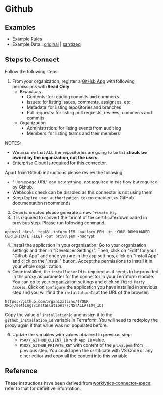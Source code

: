 # Github

## Examples

  * [Example Rules](example-rules/github/github.yaml)
  * Example Data : [original](api-response-examples/github) | [sanitized](api-response-examples/github/sanitized)

## Steps to Connect

Follow the following steps:

1. From your organization, register a [GitHub App](https://docs.github.com/en/apps/creating-github-apps/registering-a-github-app/registering-a-github-app#registering-a-github-app)
   with following permissions with **Read Only**:
    - Repository:
        - Contents: for reading commits and comments
        - Issues: for listing issues, comments, assignees, etc.
        - Metadata: for listing repositories and branches
        - Pull requests: for listing pull requests, reviews, comments and commits
    - Organization
        - Administration: for listing events from audit log
        - Members: for listing teams and their members

NOTES:
- We assume that ALL the repositories are going to be list **should be owned by the organization, not the users**.
- Enterprise Cloud is required for this connector.

Apart from Github instructions please review the following:
- "Homepage URL" can be anything, not required in this flow but required by Github.
- Webhooks check can be disabled as this connector is not using them
- Keep `Expire user authorization tokens` enabled, as GitHub documentation recommends
2. Once is created please generate a new `Private Key`.
3. It is required to convert the format of the certificate downloaded in previous step. Please run following command:
```shell
openssl pkcs8 -topk8 -inform PEM -outform PEM -in {YOUR DOWNLOADED CERTIFICATE FILE} -out priv8.pem -nocrypt
```
4. Install the application in your organization.
   Go to your organization settings and then in "Developer Settings". Then, click on "Edit" for your "Github App" and once you are in the app settings, click on "Install App" and click on the "Install" button. Accept the permissions to install it in your whole organization.
5. Once installed, the `installationId` is required as it needs to be provided in the proxy as parameter for the connector in your Terraform module. You can go to your organization settings and
   click on `Third Party Access`. Click on `Configure` the application you have installed in previous step and you will find the `installationId` at the URL of the browser:
```
https://github.com/organizations/{YOUR ORG}/settings/installations/{INSTALLATION_ID}
```
Copy the value of `installationId` and assign it to the `github_installation_id` variable in Terraform. You will need to redeploy the proxy again if that value was not populated before.

6. Update the variables with values obtained in previous step:
    - `PSOXY_GITHUB_CLIENT_ID` with `App ID` value.
    - `PSOXY_GITHUB_PRIVATE_KEY` with content of the `priv8.pem` from previous step. You could open the certificate with VS Code or any other editor and copy all the content into this variable

## Reference
These instructions have been derived from [worklytics-connector-specs](../../infra/modules/worklytics-connector-specs/main.tf); refer to that for definitive information.